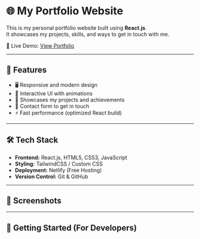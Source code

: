 # 🌐 My Portfolio Website

This is my personal portfolio website built using **React.js**.  
It showcases my projects, skills, and ways to get in touch with me.  

🚀 Live Demo: [View Portfolio](https://your-netlify-link.netlify.app)

---

## 📌 Features
- 🖥️ Responsive and modern design  
- 🎨 Interactive UI with animations  
- 📂 Showcases my projects and achievements  
- 📝 Contact form to get in touch  
- ⚡ Fast performance (optimized React build)

---

## 🛠️ Tech Stack
- **Frontend:** React.js, HTML5, CSS3, JavaScript  
- **Styling:** TailwindCSS / Custom CSS  
- **Deployment:** Netlify (Free Hosting)  
- **Version Control:** Git & GitHub  

---

## 📸 Screenshots

---

## 🚀 Getting Started (For Developers)


